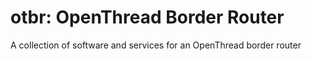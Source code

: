 # otbr: OpenThread Border Router
A collection of software and services for an OpenThread border router
